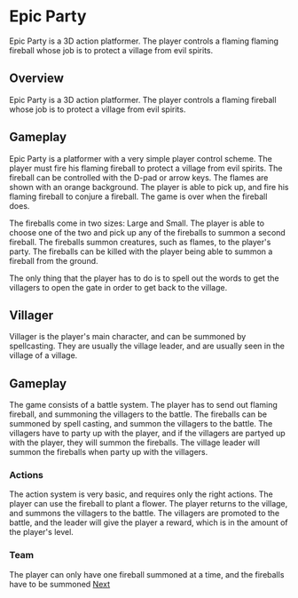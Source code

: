 # Epic Party

Epic Party is a 3D action platformer. The player controls a flaming flaming fireball whose job is to protect a village from evil spirits.

## Overview

Epic Party is a 3D action platformer. The player controls a flaming fireball whose job is to protect a village from evil spirits.

## Gameplay

Epic Party is a platformer with a very simple player control scheme. The player must fire his flaming fireball to protect a village from evil spirits. The fireball can be controlled with the D-pad or arrow keys. The flames are shown with an orange background. The player is able to pick up, and fire his flaming fireball to conjure a fireball. The game is over when the fireball does.

The fireballs come in two sizes: Large and Small. The player is able to choose one of the two and pick up any of the fireballs to summon a second fireball. The fireballs summon creatures, such as flames, to the player's party. The fireballs can be killed with the player being able to summon a fireball from the ground.

The only thing that the player has to do is to spell out the words to get the villagers to open the gate in order to get back to the village.

## Villager

Villager is the player's main character, and can be summoned by spellcasting. They are usually the village leader, and are usually seen in the village of a village.

## Gameplay

The game consists of a battle system. The player has to send out flaming fireball, and summoning the villagers to the battle. The fireballs can be summoned by spell casting, and summon the villagers to the battle. The villagers have to party up with the player, and if the villagers are partyed up with the player, they will summon the fireballs. The village leader will summon the fireballs when party up with the villagers.

### Actions

The action system is very basic, and requires only the right actions. The player can use the fireball to plant a flower. The player returns to the village, and summons the villagers to the battle. The villagers are promoted to the battle, and the leader will give the player a reward, which is in the amount of the player's level.

### Team

The player can only have one fireball summoned at a time, and the fireballs have to be summoned
[Next](170.md)